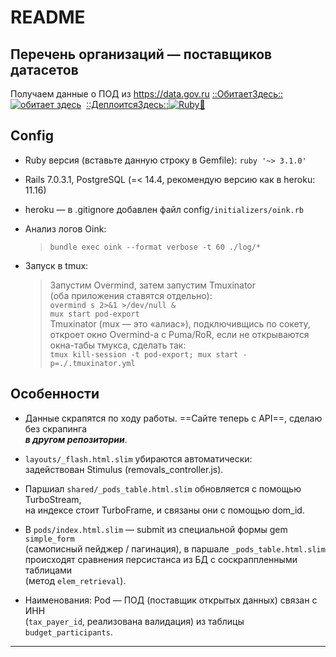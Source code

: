 # README

## Перечень организаций — поставщиков датасетов

Получаем данные о ПОД из <https://data.gov.ru>
[::ОбитаетЗдесь::![обитает здесь](https://img.shields.io/badge/heroku-%23430098.svg?style=for-the-badge&logo=heroku&logoColor=white)](https://pod-export7657651.herokuapp.com/)&nbsp;
[::ДеплоитсяЗдесь::![Ruby💎️️](https://github.com/JuPlutonic/pod-export7657651/actions/workflows/main.yml/badge.svg?branch=master&event=push)](https://github.com/JuPlutonic/pod-export7657651/actions/workflows/main.yml)

## Config

* Ruby версия (вставьте данную строку в Gemfile): `ruby '~> 3.1.0'`

* Rails 7.0.3.1, PostgreSQL (=< 14.4, рекомендую версию как в heroku: 11.16)

* heroku — в .gitignore добавлен файл config`/initializers/oink.rb`

* Анализ логов Oink:

  > `bundle exec oink --format verbose -t 60 ./log/*`

* Запуск в tmux:

  > Запустим Overmind, затем запустим Tmuxinator \
  > (оба приложения ставятся отдельно): \
  > `overmind s 2>&1 >/dev/null &` \
  > `mux start pod-export` \
  > Tmuxinator (mux — это «алиас»), подключивщись по сокету, откроет окно
  > Overmind-а с Puma/RoR, если не открываются окна-табы тмукса, сделать так: \
  > `tmux kill-session -t pod-export; mux start -p=./.tmuxinator.yml`

## Особенности

* Данные скрапятся по ходу работы. ==Сайте теперь с API==, сделаю без скрапинга \
    _**в другом репозитории**_.

* `layouts/_flash.html.slim` убираются автоматически: \
    задействован Stimulus (removals_controller.js).

* Паршиал `shared/_pods_table.html.slim` обновляется с помощью TurboStream, \
    на индексе стоит TurboFrame, и связаны они с помощью dom_id.

* В `pods/index.html.slim` — submit из специальной формы gem `simple_form` \
    (самописный пейджер / пагинация), в паршале `_pods_table.html.slim` \
    происходят сравнения персистанса из БД с соскраппленными таблицами \
    (метод `elem_retrieval`).

* Наименования:  Pod — ПОД (поставщик открытых данных) связан с ИНН \
    (`tax_payer_id`, реализована валидация) из таблицы `budget_participants`.

---
